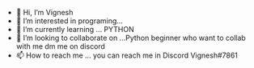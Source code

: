 - 👋 Hi, I’m Vignesh
- 👀 I’m interested in  programing...
- 🌱 I’m currently learning  ... PYTHON
- 💞️ I’m looking to collaborate on ...Python beginner who want to collab with me dm me on discord
- 📫 How to reach me ... you can reach me in Discord Vignesh#7861

<!---
vicky1415/vicky1415 is a ✨ special ✨ repository because its `README.md` (this file) appears on your GitHub profile.
You can click the Preview link to take a look at your changes.
--->

